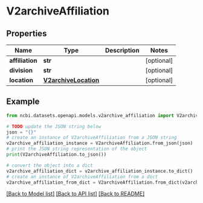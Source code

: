 # V2archiveAffiliation


## Properties

Name | Type | Description | Notes
------------ | ------------- | ------------- | -------------
**affiliation** | **str** |  | [optional] 
**division** | **str** |  | [optional] 
**location** | [**V2archiveLocation**](V2archiveLocation.md) |  | [optional] 

## Example

```python
from ncbi.datasets.openapi.models.v2archive_affiliation import V2archiveAffiliation

# TODO update the JSON string below
json = "{}"
# create an instance of V2archiveAffiliation from a JSON string
v2archive_affiliation_instance = V2archiveAffiliation.from_json(json)
# print the JSON string representation of the object
print(V2archiveAffiliation.to_json())

# convert the object into a dict
v2archive_affiliation_dict = v2archive_affiliation_instance.to_dict()
# create an instance of V2archiveAffiliation from a dict
v2archive_affiliation_from_dict = V2archiveAffiliation.from_dict(v2archive_affiliation_dict)
```
[[Back to Model list]](../README.md#documentation-for-models) [[Back to API list]](../README.md#documentation-for-api-endpoints) [[Back to README]](../README.md)


